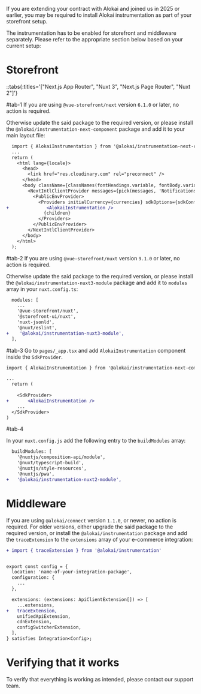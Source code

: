 If you are extending your contract with Alokai and joined us in 2025 or earlier, you may be required to install Alokai instrumentation as part of your storefront setup.

The instrumentation has to be enabled for storefront and middleware separately.
Please refer to the appropriate section below based on your current setup:

# Storefront
::tabs{:titles='["Next.js App Router", "Nuxt 3", "Next.js Page Router", "Nuxt 2"]'}

#tab-1
If you are using `@vue-storefront/next` version `6.1.0` or later, no action is required.

Otherwise update the said package to the required version, or please install the `@alokai/instrumentation-next-component` package and add it to your main layout file:

```diff
  import { AlokaiInstrumentation } from '@alokai/instrumentation-next-component';
  ...
  return (
    <html lang={locale}>
      <head>
        <link href="res.cloudinary.com" rel="preconnect" />
      </head>
      <body className={classNames(fontHeadings.variable, fontBody.variable, 'font-body')}>
        <NextIntlClientProvider messages={pick(messages, 'Notifications.NotificationAlert')}>
          <PublicEnvProvider>
            <Providers initialCurrency={currencies} sdkOptions={sdkConfig}>
+              <AlokaiInstrumentation />
              {children}
            </Providers>
          </PublicEnvProvider>
        </NextIntlClientProvider>
      </body>
    </html>
  );
```

#tab-2
If you are using `@vue-storefront/nuxt` version `9.1.0` or later, no action is required.

Otherwise update the said package to the required version, or please install the `@alokai/instrumentation-nuxt3-module` package and add it to `modules` array in your `nuxt.config.ts`:

```diff
  modules: [
    ...
    '@vue-storefront/nuxt',
    '@storefront-ui/nuxt',
    'nuxt-jsonld',
    '@nuxt/eslint',
+    '@alokai/instrumentation-nuxt3-module',
  ],
```

#tab-3
Go to `pages/_app.tsx` and add `AlokaiInstrumentation` component inside the `SdkProvider`.

```diff
import { AlokaiInstrumentation } from '@alokai/instrumentation-next-component';

...
  return (
    
    <SdkProvider>
+       <AlokaiInstrumentation />
    ...
  </SdkProvider>
)
```

#tab-4

In your `nuxt.config.js` add the following entry to the `buildModules` array:

```diff 
  buildModules: [
    '@nuxtjs/composition-api/module',
    '@nuxt/typescript-build',
    '@nuxtjs/style-resources',
    '@nuxtjs/pwa',
+   '@alokai/instrumentation-nuxt2-module',
```


# Middleware
If you are using `@alokai/connect` version `1.1.0`, or newer, no action is required.
For older versions, either upgrade the said package to the required version, or install the `@alokai/instrumentation` package and add the `traceExtension` to the `extensions` array of your e-commerce integration:


```diff
+ import { traceExtension } from '@alokai/instrumentation'


export const config = {
  location: 'name-of-your-integration-package',
  configuration: {
    ...
  },

  extensions: (extensions: ApiClientExtension[]) => [
    ...extensions,
+   traceExtension,
    unifiedApiExtension,
    cdnExtension,
    configSwitcherExtension,
  ],
} satisfies Integration<Config>;
```

# Verifying that it works
To verify that everything is working as intended, please contact our support team.

